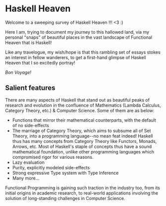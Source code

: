 # Haskell Heaven

Welcome to a sweeping survey of Haskell Heaven !!! &lt;3 :)

Here I am, trying to document my journey to this hallowed land, via my personal "snaps" of beautiful places in the vast landscape of Functional Heaven that is Haskell! 

Like any travelogue, my wish/hope is that this rambling set of essays stokes an interest in fellow wanderers, to get a first-hand glimpse of Haskell Heaven that I so excitedly portray! 

_Bon Voyage!_

## Salient features

There are many aspects of Haskell that stand out as beautiful peaks of research and evolution in the confluence of Mathematics (Lambda Calculus, Category Theory, etc.) & Computer Science. Some of them are as below:

+ Functions that mirror their mathematical counterparts, with the default of no side-effects
+ The marriage of Category Theory, which aims to subsume all of Set Theory, into a programming language--no mean feat indeed! Haskell thus has many concepts from Category Theory like Functors, Monads, Arrows, etc. Most of Haskell's staple of concepts thus have a sound mathematical foundation, unlike other programming languages which compromised rigor for various reasons.
+ Lazy evaluation
+ Purity, explicitly modeled side-effects
+ Strong expressive Type system with Type Inference
+ Many more...

Functional Programming is gaining such traction in the industry too, from its initial origins in academic research, to real-world applications involving the solution of long-standing challenges in Computer Science.
